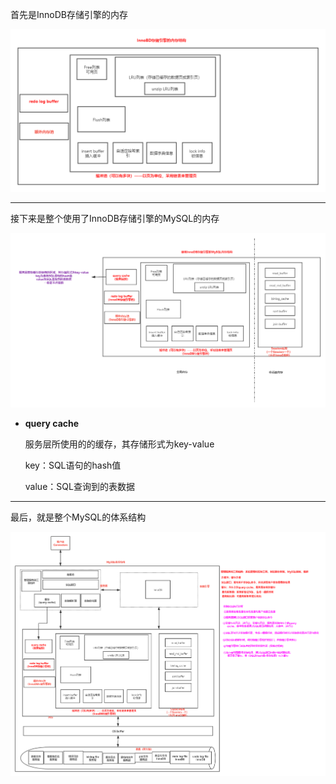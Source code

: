 首先是InnoDB存储引擎的内存

![7](../0.picture/7.png)

------



接下来是整个使用了InnoDB存储引擎的MySQL的内存

![7](../0.picture/8.png)

* **query cache**

  服务层所使用的的缓存，其存储形式为key-value

  key：SQL语句的hash值

  value：SQL查询到的表数据

------

最后，就是整个MySQL的体系结构

![10](../0.picture/10.png)